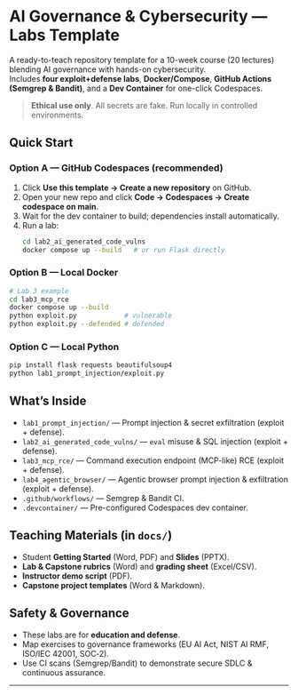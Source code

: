 # AI Governance & Cybersecurity — Labs Template

A ready-to-teach repository template for a 10-week course (20 lectures) blending AI governance with hands-on cybersecurity.  
Includes **four exploit+defense labs**, **Docker/Compose**, **GitHub Actions (Semgrep & Bandit)**, and a **Dev Container** for one-click Codespaces.

> **Ethical use only**. All secrets are fake. Run locally in controlled environments.

## Quick Start

### Option A — GitHub Codespaces (recommended)
1. Click **Use this template → Create a new repository** on GitHub.
2. Open your new repo and click **Code → Codespaces → Create codespace on main**.
3. Wait for the dev container to build; dependencies install automatically.
4. Run a lab:
   ```bash
   cd lab2_ai_generated_code_vulns
   docker compose up --build   # or run Flask directly
   ```

### Option B — Local Docker
```bash
# Lab 3 example
cd lab3_mcp_rce
docker compose up --build
python exploit.py            # vulnerable
python exploit.py --defended # defended
```

### Option C — Local Python
```bash
pip install flask requests beautifulsoup4
python lab1_prompt_injection/exploit.py
```

## What’s Inside

- `lab1_prompt_injection/` — Prompt injection & secret exfiltration (exploit + defense).
- `lab2_ai_generated_code_vulns/` — `eval` misuse & SQL injection (exploit + defense).
- `lab3_mcp_rce/` — Command execution endpoint (MCP-like) RCE (exploit + defense).
- `lab4_agentic_browser/` — Agentic browser prompt injection & exfiltration (exploit + defense).
- `.github/workflows/` — Semgrep & Bandit CI.
- `.devcontainer/` — Pre-configured Codespaces dev container.

## Teaching Materials (in `docs/`)
- Student **Getting Started** (Word, PDF) and **Slides** (PPTX).
- **Lab & Capstone rubrics** (Word) and **grading sheet** (Excel/CSV).
- **Instructor demo script** (PDF).
- **Capstone project templates** (Word & Markdown).

## Safety & Governance
- These labs are for **education and defense**.
- Map exercises to governance frameworks (EU AI Act, NIST AI RMF, ISO/IEC 42001, SOC‑2).
- Use CI scans (Semgrep/Bandit) to demonstrate secure SDLC & continuous assurance.

---

